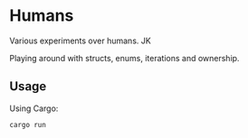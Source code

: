# Humans

Various experiments over humans. JK

Playing around with structs, enums, iterations and ownership.

## Usage
Using Cargo:
```
cargo run
```